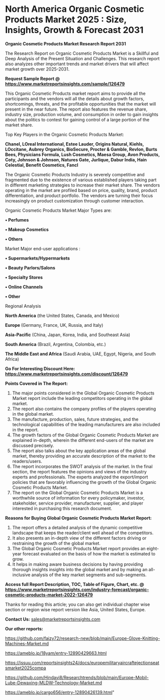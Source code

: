 # North America Organic Cosmetic Products Market 2025 : Size, Insights, Growth & Forecast 2031

<strong>Organic Cosmetic Products Market Research Report 2031</strong>

The Research Report on Organic Cosmetic Products Market is a Skillful and Deep Analysis of the Present Situation and Challenges. This research report also analyzes other important trends and market drivers that will affect market growth over 2025-2031.

<strong>Request Sample Report @ <a href=https://www.marketreportsinsights.com/sample/126479>https://www.marketreportsinsights.com/sample/126479</a></strong>

This Organic Cosmetic Products market report aims to provide all the participants and the vendors will all the details about growth factors, shortcomings, threats, and the profitable opportunities that the market will present in the near future. The report also features the revenue share, industry size, production volume, and consumption in order to gain insights about the politics to contest for gaining control of a large portion of the market share.

Top Key Players in the Organic Cosmetic Products Market:

<strong>Chanel, LOreal International, Estee Lauder, Origins Natural, Kiehls, LOccitane, Aubrey Organics, BioSecure, Procter & Gamble, Revlon, Burts Bees, Physicians Formula, Lush Cosmetics, Maesa Group, Avon Products, Coty, Johnson & Johnson, Natures Gate, Jurlique, Dabur India, Hain Celestial, Benefit Cosmetics, Fancl</strong>

The Organic Cosmetic Products Industry is severely competitive and fragmented due to the existence of various established players taking part in different marketing strategies to increase their market share. The vendors operating in the market are profiled based on price, quality, brand, product differentiation, and product portfolio. The vendors are turning their focus increasingly on product customization through customer interaction.

Organic Cosmetic Products Market Major Types are:

<strong>• Perfumes

• Makeup Cosmetics

• Others</strong>

Market Major end-user applications :

<strong>• Supermarkets/Hypermarkets

• Beauty Parlors/Salons

• Specialty Stores

• Online Channels

• Other</strong>

Regional Analysis

</u><strong><b>North America</b></strong> (the United States, Canada, and Mexico)

<strong><b>Europe </b></strong>(Germany, France, UK, Russia, and Italy)

<strong><b>Asia-Pacific</b></strong> (China, Japan, Korea, India, and Southeast Asia)

<strong><b>South America</b></strong> (Brazil, Argentina, Colombia, etc.)

<strong><b>The Middle East and Africa</b></strong> (Saudi Arabia, UAE, Egypt, Nigeria, and South Africa)

<strong>Go For Interesting Discount Here: <a href=https://www.marketreportsinsights.com/discount/126479>https://www.marketreportsinsights.com/discount/126479</a></strong>

<strong>Points Covered in The Report:</strong>
<ol>
  <li>The major points considered in the Global Organic Cosmetic Products Market report include the leading competitors operating in the global market.</li>
  <li>The report also contains the company profiles of the players operating in the global market.</li>
  <li>The manufacture, production, sales, future strategies, and the technological capabilities of the leading manufacturers are also included in the report.</li>
  <li>The growth factors of the Global Organic Cosmetic Products Market are explained in-depth, wherein the different end-users of the market are discussed precisely.</li>
  <li>The report also talks about the key application areas of the global market, thereby providing an accurate description of the market to the readers/users.</li>
  <li>The report incorporates the SWOT analysis of the market. In the final section, the report features the opinions and views of the industry experts and professionals. The experts analyzed the export/import policies that are favorably influencing the growth of the Global Organic Cosmetic Products Market.</li>
  <li>The report on the Global Organic Cosmetic Products Market is a worthwhile source of information for every policymaker, investor, stakeholder, service provider, manufacturer, supplier, and player interested in purchasing this research document.</li>
</ol>
<strong>Reasons for Buying Global Organic Cosmetic Products Market Report:</strong>

<ol>
  <li>The report offers a detailed analysis of the dynamic competitive landscape that keeps the reader/client well ahead of the competitors.</li>
  <li>It also presents an in-depth view of the different factors driving or restraining the growth of the global market.</li>
  <li>The Global Organic Cosmetic Products Market report provides an eight-year forecast evaluated on the basis of how the market is estimated to grow.</li>
  <li>It helps in making aware business decisions by having providing thorough insights insights into the global market and by making an all-inclusive analysis of the key market segments and sub-segments.</li>
</ol>
<strong>Access full Report Description, TOC, Table of Figure, Chart, etc. @ <a href=https://www.marketreportsinsights.com/industry-forecast/organic-cosmetic-products-market-2022-126479>https://www.marketreportsinsights.com/industry-forecast/organic-cosmetic-products-market-2022-126479</a></strong>


Thanks for reading this article; you can also get individual chapter wise section or region wise report version like Asia, United States, Europe.

<strong>Contact Us:</strong>
sales@marketreportsinsights.com

<strong>Our other reports:</strong>

<a href=https://github.com/faizy72/research-new/blob/main/Europe-Glove-Knitting-Machines-Market.md>https://github.com/faizy72/research-new/blob/main/Europe-Glove-Knitting-Machines-Market.md</a>

<a href=https://ameblo.jp/18yam/entry-12890429663.html>https://ameblo.jp/18yam/entry-12890429663.html</a>

<a href=https://issuu.com/reportsinsights24/docs/europemilitaryaircraftejectionseatsmarket2025compa>https://issuu.com/reportsinsights24/docs/europemilitaryaircraftejectionseatsmarket2025compa</a>

<a href=https://github.com/Hindavi8/Researchtrends/blob/main/Europe-Mobil-Lube-Dewaxing-MLDW-Technology-Market.md>https://github.com/Hindavi8/Researchtrends/blob/main/Europe-Mobil-Lube-Dewaxing-MLDW-Technology-Market.md</a>

<a href=https://ameblo.jp/cargo656/entry-12890426139.html>https://ameblo.jp/cargo656/entry-12890426139.html</a>"
